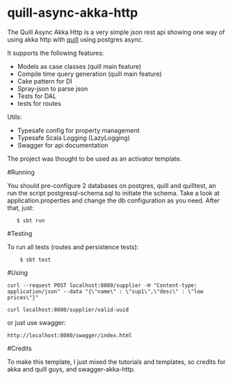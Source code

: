 # quill-async-akka-http
The Quill Async Akka Http is a very simple json rest api showing one way of using akka http with [quill](https://github.com/quilljs/quill) using postgres async.


It supports the following features:

* Models as case classes (quill main feature)
* Compile time query generation (quill main feature)
* Cake pattern for DI
* Spray-json to parse json
* Tests for DAL
* tests for routes

Utils: 

* Typesafe config for property management
* Typesafe Scala Logging (LazyLogging)
* Swagger for api documentation

The project was thought to be used as an activator template.

#Running

You should pre-configure 2 databases on postgres, quill and quilltest, an run the script postgresql-schema.sql to initiate the schema.
Take a look at application.properties and change the db configuration as you need.
After that, just:


       $ sbt run

#Testing

To run all tests (routes and persistence tests):


        $ sbt test

#Using

	curl --request POST localhost:8080/supplier -H "Content-type: application/json" --data "{\"name\" : \"sup1\",\"desc\" : \"low prices\"}"

	curl localhost:8080/supplier/valid-uuid

or just use swagger:

	http://localhost:8080/swagger/index.html

#Credits

To make this template, I just mixed the tutorials and templates, so credits for akka and quill guys, and swagger-akka-http.
